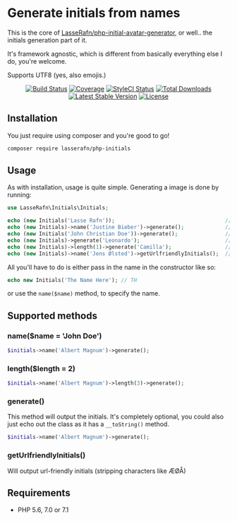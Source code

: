 # Generate initials from names

This is the core of [LasseRafn/php-initial-avatar-generator](http://github.com/LasseRafn/php-initial-avatar-generator), or well.. the initials generation part of it.

It's framework agnostic, which is different from basically everything else I do, you're welcome.

Supports UTF8 (yes, also emojis.)
 
<p align="center"> 
<a href="https://travis-ci.org/LasseRafn/php-initials"><img src="https://img.shields.io/travis/LasseRafn/php-initials.svg?style=flat-square" alt="Build Status"></a>
<a href="https://coveralls.io/github/LasseRafn/php-initials"><img src="https://img.shields.io/coveralls/LasseRafn/php-initials.svg?style=flat-square" alt="Coverage"></a>
<a href="https://styleci.io/repos/78973710"><img src="https://styleci.io/repos/78973710/shield?branch=master" alt="StyleCI Status"></a>
<a href="https://packagist.org/packages/LasseRafn/php-initials"><img src="https://img.shields.io/packagist/dt/LasseRafn/php-initials.svg?style=flat-square" alt="Total Downloads"></a>
<a href="https://packagist.org/packages/LasseRafn/php-initials"><img src="https://img.shields.io/packagist/v/LasseRafn/php-initials.svg?style=flat-square" alt="Latest Stable Version"></a>
<a href="https://packagist.org/packages/LasseRafn/php-initials"><img src="https://img.shields.io/packagist/l/LasseRafn/php-initials.svg?style=flat-square" alt="License"></a>
</p>

## Installation

You just require using composer and you're good to go!
```bash
composer require lasserafn/php-initials
```

## Usage

As with installation, usage is quite simple. Generating a image is done by running:

```php
use LasseRafn\Initials\Initials;

echo (new Initials('Lasse Rafn'));                                   // Output: LR
echo (new Initials)->name('Justine Bieber')->generate();             // Output: JB
echo (new Initials('John Christian Doe'))->generate();               // Output: JD
echo (new Initials)->generate('Leonardo');                           // Output: LE
echo (new Initials)->length(1)->generate('Camilla');                 // Output: C
echo (new Initials)->name('Jens Ølsted')->getUrlfriendlyInitials();  // Output: JO
```

All you'll have to do is either pass in the name in the constructor like so:

```php
echo new Initials('The Name Here'); // TH
```

or use the `name($name)` method, to specify the name.


## Supported methods

### name($name = 'John Doe')

```php
$initials->name('Albert Magnum')->generate();
```

### length($length = 2)

```php
$initials->name('Albert Magnum')->length(3)->generate();
```

### generate()

This method will output the initials. It's completely optional, you could also just echo out the class as it has a `__toString()` method.

```php
$initials->name('Albert Magnum')->generate();
```

### getUrlfriendlyInitials()

Will output url-friendly initials (stripping characters like ÆØÅ)

## Requirements
* PHP 5.6, 7.0 or 7.1

